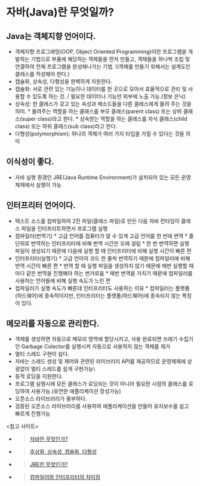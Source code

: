 # 자바(Java)란 무엇일까?
 ## Java는 객체지향 언어이다.
  * 객체지향 프로그래밍(OOP, Object Oriented Programming)이란 프로그램을 개발하는 기법으로 부품에 해당하는 객체들을 먼저 만들고, 객체들을 하나씩 조립 및 연결하여 전체 프로그램을 완성해나가는 기법. 
  !(객체를 만들기 위해서는 설계도인 클래스를 적성해야 한다.)
  * 캡슐화, 상속성, 다형성을 완벽하게 지원한다.
   * 캡슐화: 서로 관련 있는 기능이나 데이터를 한 곳으로 모아서 효율적으로 관리 및 사용할 수 있도록 하는 것. / 필요한 데이터나 기능만 외부에 노출 가능.(정보 은닉)
   * 상속성: 한 클래스가 갖고 있는 속성과 메소드들을 다른 클래스에게 물려 주는 것을 의미. 
    * 물려주는 역할을 하는 클래스를 부모 클래스(parent class) 또는 상위 클래스(super class)라고 한다.
    * 상속받는 역할을 하는 클래스를 자식 클래스(child class) 또는 하위 클래스(sub class)라고 한다.
   * 다형성(polymorphism): 하나의 객체가 여러 가지 타입을 가질 수 있다는 것을 의미


 ## 이식성이 좋다. 
  * 자바 실행 환경인 JRE(Java Runtime Environment)가 설치되어 있는 모든 운영체제에서 실행이 가능


 ## 인터프리터 언어이다.
  * 텍스트 소스를 컴파일하여 2진 파일(클래스 파일)로 만든 다음 자바 런타임이 클래스 파일을 인터프리트하면서 프로그램 실행
   * 컴파일러(번역기)
    * 고급 언어를 컴퓨터가 알 수 있게 고급 언어를 한 번에 번역
    * 줄 단위로 번역하는 인터프리터에 비해 번역 시간은 오래 걸림
    * 한 번 번역하면 실행 파일이 생성되기 때문에 다음에 실행 할 때 인터프리터에 비해 실행 시간이 빠른 편
   * 인터프리터(실행기)
    * 고급 언어의 코드 한 줄씩 번역하기 때문에 컴파일러에 비해 번역 시간이 빠른 편
    * 번역 할 때 실행 파일을 생성하지 않기 때문에 매번 실행할 때마다 같은 번역을 진행해야 하는 번거로움
    * 매번 번역을 거치기 때문에 컴파일러를 사용하는 언어들에 비해 실행 속도가 느린 편
   * 컴파일러가 실행 속도가 빠른데 인터프리터도 사용하는 이유
    * 컴파일러는 플랫폼(하드웨어)에 종속적이지만, 인터프리터는 플랫폼(하드웨어)에 종속되지 않는 특징이 있다.
    
    
## 메모리를 자동으로 관리한다.
 * 객체를 생성하면 자동으로 메모리 영역에 할당시키고, 사용 완료되면 쓰레기 수집기인 Garbage Colector를 실행시켜 자동으로 사용하지 않는 객체를 제거
  * 멀티 스레드 구현이 쉽다.
   * 자바는 스레드 생성 및 제어와 관련된 라이브러리 API를 제공하므로 운영체제에 상광없이 멀티 스레드를 쉽게 구현가능\
  * 동적 로딩을 지원한다.
   * 프로그램 실행시에 모든 클래스가 로딩되는 것이 아니라 필요한 시점의 클래스를 로딩하여 사용가능.(유연한 애플리케이션 장성가능)
  * 오픈소스 라이브러리가 풍부하다.
   * 검증된 오픈소스 라이브러리를 사용하여 애플리케이션을 만들어 유지보수를 쉽고 빠르게 진행가능
    
  
  <참고 사이트>
  * >[자바란 무엇인가?](https://helloworld-88.tistory.com/3)
  * >[추상화, 상속성, 캡슐화, 다형성](https://m.blog.naver.com/PostView.naver?isHttpsRedirect=true&blogId=shtnwls123&logNo=221492961132)
  * >[JRE란 무엇인가?](https://www.itworld.co.kr/news/110768)
  * >[컴파일러와 인터프리터의 차이점](https://cbw1030.tistory.com/276)  

